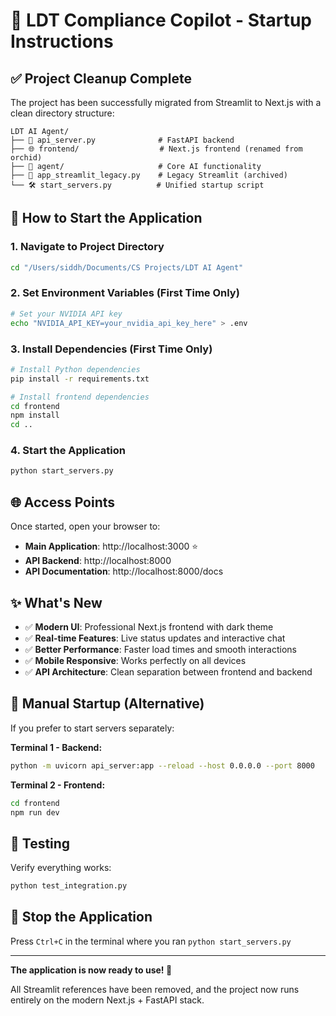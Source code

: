 # 🚀 LDT Compliance Copilot - Startup Instructions

## ✅ Project Cleanup Complete

The project has been successfully migrated from Streamlit to Next.js with a clean directory structure:

```
LDT AI Agent/
├── 🚀 api_server.py              # FastAPI backend
├── 🌐 frontend/                  # Next.js frontend (renamed from orchid)
├── 🤖 agent/                     # Core AI functionality
├── 📄 app_streamlit_legacy.py    # Legacy Streamlit (archived)
└── 🛠️ start_servers.py          # Unified startup script
```

## 🎯 How to Start the Application

### 1. Navigate to Project Directory
```bash
cd "/Users/siddh/Documents/CS Projects/LDT AI Agent"
```

### 2. Set Environment Variables (First Time Only)
```bash
# Set your NVIDIA API key
echo "NVIDIA_API_KEY=your_nvidia_api_key_here" > .env
```

### 3. Install Dependencies (First Time Only)
```bash
# Install Python dependencies
pip install -r requirements.txt

# Install frontend dependencies
cd frontend
npm install
cd ..
```

### 4. Start the Application
```bash
python start_servers.py
```

## 🌐 Access Points

Once started, open your browser to:
- **Main Application**: http://localhost:3000 ⭐
- **API Backend**: http://localhost:8000
- **API Documentation**: http://localhost:8000/docs

## ✨ What's New

- ✅ **Modern UI**: Professional Next.js frontend with dark theme
- ✅ **Real-time Features**: Live status updates and interactive chat
- ✅ **Better Performance**: Faster load times and smooth interactions
- ✅ **Mobile Responsive**: Works perfectly on all devices
- ✅ **API Architecture**: Clean separation between frontend and backend

## 🔧 Manual Startup (Alternative)

If you prefer to start servers separately:

**Terminal 1 - Backend:**
```bash
python -m uvicorn api_server:app --reload --host 0.0.0.0 --port 8000
```

**Terminal 2 - Frontend:**
```bash
cd frontend
npm run dev
```

## 🧪 Testing

Verify everything works:
```bash
python test_integration.py
```

## 🛑 Stop the Application

Press `Ctrl+C` in the terminal where you ran `python start_servers.py`

---

**The application is now ready to use! 🎉**

All Streamlit references have been removed, and the project now runs entirely on the modern Next.js + FastAPI stack.